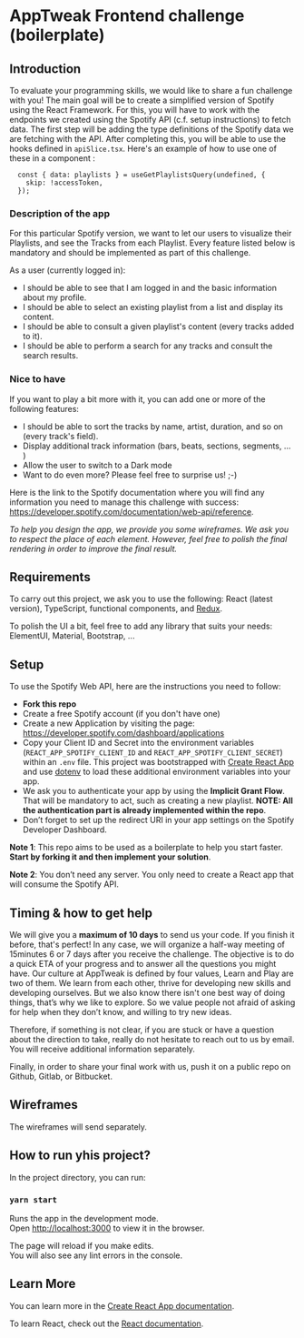 # AppTweak Frontend challenge (boilerplate)

## Introduction

To evaluate your programming skills, we would like to share a fun challenge with you! The main goal will be to create a simplified version of Spotify using the React Framework. For this, you will have to work with the endpoints we created using the Spotify API (c.f. setup instructions) to fetch data.
The first step will be adding the type definitions of the Spotify data we are fetching with the API.
After completing this, you will be able to use the hooks defined in `apiSlice.tsx`. Here's an example of how to use one of these in a component :

```
  const { data: playlists } = useGetPlaylistsQuery(undefined, {
    skip: !accessToken,
  });
```

### Description of the app

For this particular Spotify version, we want to let our users to visualize their Playlists, and see the Tracks from each Playlist. Every feature listed below is mandatory and should be implemented as part of this challenge.

As a user (currently logged in):

- I should be able to see that I am logged in and the basic information about my profile.
- I should be able to select an existing playlist from a list and display its content.
- I should be able to consult a given playlist's content (every tracks added to it).
- I should be able to perform a search for any tracks and consult the search results.

### Nice to have

If you want to play a bit more with it, you can add one or more of the following features:

- I should be able to sort the tracks by name, artist, duration, and so on (every track's field).
- Display additional track information (bars, beats, sections, segments, … )
- Allow the user to switch to a Dark mode
- Want to do even more? Please feel free to surprise us! ;-)

Here is the link to the Spotify documentation where you will find any information you need to manage this challenge with success: https://developer.spotify.com/documentation/web-api/reference.

_To help you design the app, we provide you some wireframes. We ask you to respect the place of each element. However, feel free to polish the final rendering in order to improve the final result._

## Requirements

To carry out this project, we ask you to use the following: React (latest version), TypeScript, functional components, and [Redux](https://redux-toolkit.js.org/).

To polish the UI a bit, feel free to add any library that suits your needs: ElementUI, Material, Bootstrap, ...

## Setup

To use the Spotify Web API, here are the instructions you need to follow:

- **Fork this repo**
- Create a free Spotify account (if you don't have one)
- Create a new Application by visiting the page: https://developer.spotify.com/dashboard/applications
- Copy your Client ID and Secret into the environment variables (`REACT_APP_SPOTIFY_CLIENT_ID` and `REACT_APP_SPOTIFY_CLIENT_SECRET`) within an `.env` file. This project was bootstrapped with [Create React App](https://github.com/facebook/create-react-app) and use [dotenv](https://www.npmjs.com/package/dotenv) to load these additional environment variables into your app.
- We ask you to authenticate your app by using the **Implicit Grant Flow**. That will be mandatory to act, such as creating a new playlist. **NOTE: All the authentication part is already implemented within the repo**.
- Don’t forget to set up the redirect URI in your app settings on the Spotify Developer Dashboard.

**Note 1**: This repo aims to be used as a boilerplate to help you start faster. **Start by forking it and then implement your solution**.

**Note 2**: You don’t need any server. You only need to create a React app that will consume the Spotify API.

## Timing & how to get help

We will give you a **maximum of 10 days** to send us your code. If you finish it before, that's perfect! In any case, we will organize a half-way meeting of 15minutes 6 or 7 days after you receive the challenge. The objective is to do a quick ETA of your progress and to answer all the questions you might have. Our culture at AppTweak is defined by four values, Learn and Play are two of them. We learn from each other, thrive for developing new skills and developing ourselves. But we also know there isn't one best way of doing things, that’s why we like to explore. So we value people not afraid of asking for help when they don’t know, and willing to try new ideas.

Therefore, if something is not clear, if you are stuck or have a question about the direction to take, really do not hesitate to reach out to us by email. You will receive additional information separately.

Finally, in order to share your final work with us, push it on a public repo on Github, Gitlab, or Bitbucket.

## Wireframes

The wireframes will send separately.

## How to run yhis project?

In the project directory, you can run:

### `yarn start`

Runs the app in the development mode.\
Open [http://localhost:3000](http://localhost:3000) to view it in the browser.

The page will reload if you make edits.\
You will also see any lint errors in the console.

## Learn More

You can learn more in the [Create React App documentation](https://facebook.github.io/create-react-app/docs/getting-started).

To learn React, check out the [React documentation](https://reactjs.org/).
